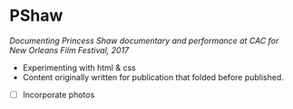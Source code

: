 # PShaw
*Documenting Princess Shaw documentary and performance at CAC for New Orleans Film Festival, 2017*
* Experimenting with html & css
* Content originally written for publication that folded before published.
- [ ] Incorporate photos
